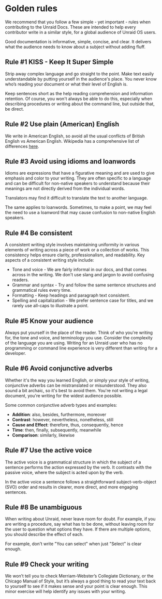 # Golden rules

We recommend that you follow a few simple - yet important - rules when contributing to the Unraid Docs. These are intended to help every contributor write in a similar style, for a global audience of Unraid OS users.

Good documentation is informative, simple, concise, and clear. It delivers what the audience needs to know about a subject without adding fluff.

## Rule #1 KISS - Keep It Super Simple

Strip away complex language and go straight to the point. Make text easily understandable by putting yourself in the audience's place. You never know who’s reading your document or what their level of English is.

Keep sentences short as the help reading comprehension and information retention. Of course, you won't always be able to do this, especially when describing procedures or writing about the command line, but outside that, be direct.

## Rule #2 Use plain (American) English

We write in American English, so avoid all the usual conflicts of British English vs American English. Wikipedia has a comprehensive list of differences [here](https://en.wikipedia.org/wiki/Comparison_of_American_and_British_English).

## Rule #3 Avoid using idioms and loanwords

Idioms are expressions that have a figurative meaning and are used to give emphasis and color to your writing. They are often specific to a language and can be difficult for non-native speakers to understand because their meanings are not directly derived from the individual words.

Translators may find it difficult to translate the text to another language.

The same applies to loanwords. Sometimes, to make a point, we may feel the need to use a loanword that may cause confusion to non-native English speakers.

## Rule #4 Be consistent

A consistent writing style involves maintaining uniformity in various elements of writing across a piece of work or a collection of works. This consistency helps ensure clarity, professionalism, and readability. Key aspects of a consistent writing style include:

* Tone and voice - We are fairly informal in our docs, and that comes across in the writing. We don't use slang and jargon to avoid confusing readers.
* Grammar and syntax - Try and follow the same sentence structures and grammatical rules every time.
* Formatting - Keep headings and paragraph text consistent.
* Spelling and capitalization - We prefer sentence case for titles, and we rarely use all-caps to illustrate a point.

## Rule #5 Know your audience

Always put yourself in the place of the reader. Think of who you're writing for, the tone and voice, and terminology you use. Consider the complexity of the language you are using. Writing for an Unraid user who has no programming or command line experience is very different than writing for a developer.

## Rule #6 Avoid conjunctive adverbs

Whether it's the way you learned English, or simply your style of writing, conjunctive adverbs can be mistranslated or misunderstood. They also sound a bit archaic, so it's best to avoid them. You're not writing a legal document, you're writing for the widest audience possible.

Some common conjunctive adverb types and examples:

* **Addition**: also, besides, furthermore, moreover
* **Contrast**: however, nevertheless, nonetheless, still
* **Cause and Effect**: therefore, thus, consequently, hence
* **Time**: then, finally, subsequently, meanwhile
* **Comparison**: similarly, likewise

## Rule #7 Use the active voice

The active voice is a grammatical structure in which the subject of a sentence performs the action expressed by the verb. It contrasts with the passive voice, where the subject is acted upon by the verb.

In the active voice a sentence follows a straightforward subject-verb-object (SVO) order and results in clearer, more direct, and more engaging sentences.

## Rule #8 Be unambiguous

When writing about Unraid, never leave room for doubt. For example, if you are writing a procedure, say what has to be done, without leaving room for the user to question what options they have. If there are multiple options, you should describe the effect of each.

For example, don't write "You can select" when just "Select" is clear enough.

## Rule #9 Check your writing

We won’t tell you to check Merriam-Webster’s Collegiate Dictionary, or the Chicago Manual of Style, but it’s always a good thing to read your text back to yourself to see if it makes sense and your point is clear enough. This minor exercise will help identify any issues with your writing.
